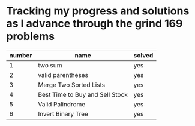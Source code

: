 # Tracking my progress and solutions as I advance through the grind 169 problems

| number | name | solved | 
| --- | --- | --- |
| 1 | two sum | yes |
| 2 | valid parentheses | yes |
| 3 | Merge Two Sorted Lists | yes |
| 4 | Best Time to Buy and Sell Stock | yes |
| 5 | Valid Palindrome | yes |
| 6 | Invert Binary Tree | yes |
